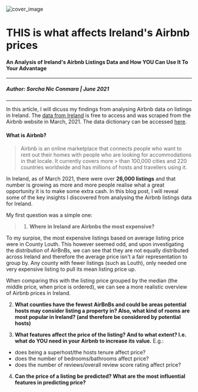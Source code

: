 ![cover_image](https://user-images.githubusercontent.com/26163704/123705104-63556b80-d85e-11eb-9ce1-2a2c99f593b3.jpg)

# THIS is what affects Ireland's Airbnb prices
#### An Analysis of Ireland's Airbnb Listings Data and How YOU Can Use It To Your Advantage
---
##### Author: Sorcha Nic Conmara | June 2021
---

In this article, I will dicuss my findings from analysing Airbnb data on listings in Ireland. The [data from Ireland](http://insideairbnb.com/get-the-data.html) is free to access and was scraped from the Airbnb website in March, 2021. The data dictionary can be accessed [here](https://docs.google.com/spreadsheets/d/1iWCNJcSutYqpULSQHlNyGInUvHg2BoUGoNRIGa6Szc4/edit#gid=982310896).

#### What is Airbnb?
> Airbnb is an online marketplace that connects people who want to rent out their homes with people who are looking for accommodations in that locale. It currently covers more > than 100,000 cities and 220 countries worldwide and has millions of hosts and travellers using it.

In Ireland, as of March 2021, there were over **26,000 listings**
and that number is growing as more and more people realise what a great opportunity it is to make some extra cash. In this blog post, I will reveal some of the key insights I discovered from analysing the Airbnb listings data for Ireland.


My first question was a simple one:
> 1. **Where in Ireland are Airbnbs the most expensive?** 

To my surpise, the most expensive listings based on average listing price were in County Louth. This however seemed odd, and upon investigating the distribution of AirBnBs, we can see that they are not equally distributed across Ireland and therefore the average price isn't a fair representation to group by. Any county with fewer listings (such as Louth), only needed one very expensive listing to pull its mean listing price up. 

When comparing this with the listing price grouped by the median (the middle price, when price is ordered), we can see a more realistic overview of Airbnb prices in Ireland.

2. **What counties have the fewest AirBnBs and could be areas potential hosts may consider listing a property in? Also, what kind of rooms are most popular in Ireland? (and therefore be considered by potential hosts)**


3. **What features affect the price of the listing? And to what extent? I.e. what do YOU need in your Airbnb to increase its value.** 
E.g.:

 - does being a superhost/the hosts tenure affect price?
 - does the number of bedrooms/bathrooms affect price? 
 - does the number of reviews/overall review score rating affect price?
    
    
4. **Can the price of a listing be predicted? What are the most influential features in predicting price?**
